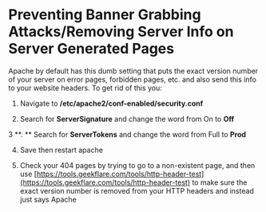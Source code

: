 # Preventing Banner Grabbing Attacks/Removing Server Info on Server Generated Pages

Apache by default has this dumb setting that puts the exact version number of your server on error pages, forbidden pages, etc. and also send this info to your website headers. To get rid of this you:

1. Navigate to **/etc/apache2/conf-enabled/security.conf**

2.  Search for **ServerSignature** and change the word from On to **Off**

3 **.  ** Search for **ServerTokens** and change the word from Full to **Prod**

4. Save then restart apache

5. Check your 404 pages by trying to go to a non-existent page, and then use [https://tools.geekflare.com/tools/http-header-test](https://tools.geekflare.com/tools/http-header-test) to make sure the exact version number is removed from your HTTP headers and instead just says Apache
